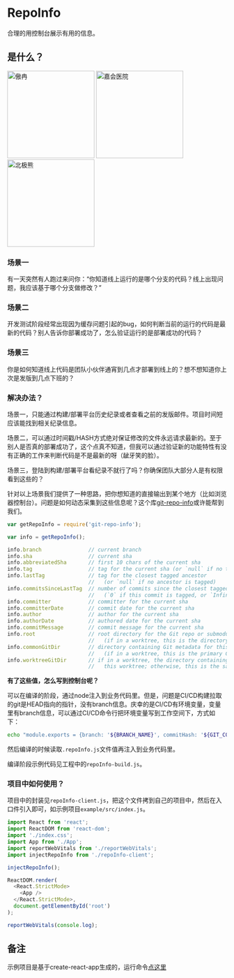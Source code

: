 # RepoInfo

合理的用控制台展示有用的信息。

## 是什么？

<image src="./1621435853468.jpg" alt="傲冉" height="200">
<image src="./1621435942109.jpg" alt="嘉会医院" height="200">
<image src="./1621436103341.jpg" alt="北极熊" height="200">

<!-- ![傲冉](./1621435853468.jpg)

![嘉会医院](./1621435942109.jpg)

![北极熊](./1621436103341.jpg) -->

### 场景一

有一天突然有人跑过来问你：“你知道线上运行的是哪个分支的代码？线上出现问题，我应该基于哪个分支做修改？”

### 场景二

开发测试阶段经常出现因为缓存问题引起的bug，如何判断当前的运行的代码是最新的代码？别人告诉你部署成功了，怎么验证运行的是部署成功的代码？

### 场景三

你是如何知道线上代码是团队小伙伴通宵到几点才部署到线上的？想不想知道你上次是发版到几点下班的？

### 解决办法？

场景一，只能通过构建/部署平台历史纪录或者查看之前的发版邮件。项目时间短应该能找到相关纪录信息。

场景二，可以通过时间戳/HASH方式绝对保证修改的文件永远请求最新的。至于别人是否真的部署成功了，这个点真不知道，但我可以通过验证新的功能特性有没有正确的工作来判断代码是不是最新的呀（龇牙笑的脸）。

场景三，登陆到构建/部署平台看纪录不就行了吗？你确保团队大部分人是有权限看到这些的？

针对以上场景我们提供了一种思路，把你想知道的直接输出到某个地方（比如浏览器控制台）。问题是如何动态采集到这些信息呢？这个库[git-repo-info](https://www.npmjs.com/package/git-repo-info)或许能帮到我们。

```javascript
var getRepoInfo = require('git-repo-info');

var info = getRepoInfo();

info.branch               // current branch
info.sha                  // current sha
info.abbreviatedSha       // first 10 chars of the current sha
info.tag                  // tag for the current sha (or `null` if no tag exists)
info.lastTag              // tag for the closest tagged ancestor
                          //   (or `null` if no ancestor is tagged)
info.commitsSinceLastTag  // number of commits since the closest tagged ancestor
                          //   (`0` if this commit is tagged, or `Infinity` if no ancestor is tagged)
info.committer            // committer for the current sha
info.committerDate        // commit date for the current sha
info.author               // author for the current sha
info.authorDate           // authored date for the current sha
info.commitMessage        // commit message for the current sha
info.root                 // root directory for the Git repo or submodule
                          //   (if in a worktree, this is the directory containing the original copy)
info.commonGitDir         // directory containing Git metadata for this repo or submodule
                          //   (if in a worktree, this is the primary Git directory for the repo)
info.worktreeGitDir       // if in a worktree, the directory containing Git metadata specific to
                          //   this worktree; otherwise, this is the same as `commonGitDir`.
```

**有了这些值，怎么写到控制台呢？**

可以在编译的阶段，通过node注入到业务代码里。但是，问题是CI/CD构建拉取的git是HEAD指向的指针，没有branch信息。庆幸的是CI/CD有环境变量，变量里有branch信息，可以通过CI/CD命令行把环境变量写到工作空间下，方式如下：

```bash
echo "module.exports = {branch: '${BRANCH_NAME}', commitHash: '${GIT_COMMIT:0:8}'}" > .repoInfo.js
```

然后编译的时候读取`.repoInfo.js`文件值再注入到业务代码里。

编译阶段示例代码见工程中的`repoInfo-build.js`。

### 项目中如何使用？

项目中的封装见`repoInfo-client.js`，把这个文件拷到自己的项目中，然后在入口件引入即可，如示例项目`example/src/index.js`。

```javascript
import React from 'react';
import ReactDOM from 'react-dom';
import './index.css';
import App from './App';
import reportWebVitals from './reportWebVitals';
import injectRepoInfo from './repoInfo-client';

injectRepoInfo();

ReactDOM.render(
  <React.StrictMode>
    <App />
  </React.StrictMode>,
  document.getElementById('root')
);

reportWebVitals(console.log);

```

## 备注

示例项目是基于create-react-app生成的，运行命令[点这里](./example/README.md)
